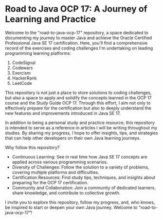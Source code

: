 # Road to Java OCP 17: A Journey of Learning and Practice

Welcome to the "road-to-java-ocp-17" repository, a space dedicated to documenting my journey to master Java and achieve the Oracle Certified Professional Java SE 17 certification. Here, you'll find a comprehensive record of the exercises and coding challenges I'm undertaking on leading programming learning platforms:

1. CodeSignal
2. Codewars
3. Exercism
4. HackerRank
5. LeetCode

This repository is not just a place to store solutions to coding challenges, but also a space to apply and solidify the concepts learned in the OCP 17 course and the Study Guide OCP 17. Through this effort, I aim not only to effectively prepare for the certification but also to deeply understand the new features and improvements introduced in Java SE 17.

In addition to being a personal study and practice resource, this repository is intended to serve as a reference in articles I will be writing throughout my studies. By sharing my progress, I hope to offer insights, tips, and strategies that can help other developers on their own Java learning journeys.

Why follow this repository?

- Continuous Learning: See in real time how Java SE 17 concepts are applied across various programming scenarios.
- Diversity of Challenges: Follow the solution to a variety of problems, covering multiple platforms and difficulties.
- Certification Resources: Find study tips, techniques, and insights about preparing for the OCP 17 certification.
- Community and Collaboration: Join a community of dedicated learners, share knowledge, and contribute to collective growth.

I invite you to explore this repository, follow my progress, and, who knows, be inspired to start or deepen your own Java journey. Welcome to "road-to-java-ocp-17"!